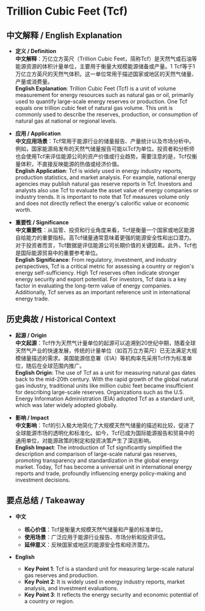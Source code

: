# Trillion Cubic Feet (Tcf)

## 中文解释 / English Explanation

* **定义 / Definition**  
  **中文解释**：万亿立方英尺（Trillion Cubic Feet，简称Tcf）是天然气或石油等能源资源的体积计量单位，主要用于衡量大规模能源储备或产量。1 Tcf等于1万亿立方英尺的天然气体积。这一单位常用于描述国家或地区的天然气储量、产量或消费量。  
  **English Explanation**: Trillion Cubic Feet (Tcf) is a unit of volume measurement for energy resources such as natural gas or oil, primarily used to quantify large-scale energy reserves or production. One Tcf equals one trillion cubic feet of natural gas volume. This unit is commonly used to describe the reserves, production, or consumption of natural gas at national or regional levels.

* **应用 / Application**  
  **中文应用场景**：Tcf常用于能源行业的储量报告、产量统计以及市场分析中。例如，国家能源局发布的天然气储量报告可能以Tcf为单位。投资者和分析师也会使用Tcf来评估能源公司的资产价值或行业趋势。需要注意的是，Tcf仅衡量体积，不直接反映能源的热值或经济价值。  
  **English Application**: Tcf is widely used in energy industry reports, production statistics, and market analysis. For example, national energy agencies may publish natural gas reserve reports in Tcf. Investors and analysts also use Tcf to evaluate the asset value of energy companies or industry trends. It is important to note that Tcf measures volume only and does not directly reflect the energy's calorific value or economic worth.

* **重要性 / Significance**  
  **中文重要性**：从监管、投资和行业角度来看，Tcf是衡量一个国家或地区能源自给能力的重要指标。高Tcf储量通常意味着更强的能源安全性和出口潜力。对于投资者而言，Tcf数据是评估能源公司长期价值的关键因素。此外，Tcf也是国际能源贸易中的重要参考单位。  
  **English Significance**: From regulatory, investment, and industry perspectives, Tcf is a critical metric for assessing a country or region's energy self-sufficiency. High Tcf reserves often indicate stronger energy security and export potential. For investors, Tcf data is a key factor in evaluating the long-term value of energy companies. Additionally, Tcf serves as an important reference unit in international energy trade.

## 历史典故 / Historical Context

* **起源 / Origin**  
  **中文起源**：Tcf作为天然气计量单位的起源可以追溯到20世纪中期，随着全球天然气产业的快速发展，传统的计量单位（如百万立方英尺）已无法满足大规模储量描述的需求。美国能源信息署（EIA）等机构率先采用Tcf作为标准单位，随后在全球范围内推广。  
  **English Origin**: The use of Tcf as a unit for measuring natural gas dates back to the mid-20th century. With the rapid growth of the global natural gas industry, traditional units like million cubic feet became insufficient for describing large-scale reserves. Organizations such as the U.S. Energy Information Administration (EIA) adopted Tcf as a standard unit, which was later widely adopted globally.

* **影响 / Impact**  
  **中文影响**：Tcf的引入极大地简化了大规模天然气储量的描述和比较，促进了全球能源市场的透明化和标准化。如今，Tcf已成为国际能源报告和贸易中的通用单位，对能源政策的制定和投资决策产生了深远影响。  
  **English Impact**: The introduction of Tcf significantly simplified the description and comparison of large-scale natural gas reserves, promoting transparency and standardization in the global energy market. Today, Tcf has become a universal unit in international energy reports and trade, profoundly influencing energy policy-making and investment decisions.

## 要点总结 / Takeaway

* **中文**  
  - **核心价值**：Tcf是衡量大规模天然气储量和产量的标准单位。  
  - **使用场景**：广泛应用于能源行业报告、市场分析和投资评估。  
  - **延伸意义**：反映国家或地区的能源安全性和经济潜力。

* **English**  
  - **Key Point 1**: Tcf is a standard unit for measuring large-scale natural gas reserves and production.  
  - **Key Point 2**: It is widely used in energy industry reports, market analysis, and investment evaluations.  
  - **Key Point 3**: It reflects the energy security and economic potential of a country or region.